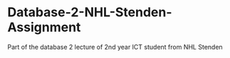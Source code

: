 # Database-2-NHL-Stenden-Assignment
Part of the database 2 lecture of 2nd year ICT student from NHL Stenden
